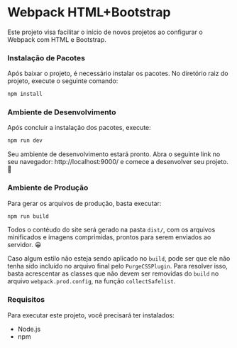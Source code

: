 # Webpack HTML+Bootstrap

Este projeto visa facilitar o início de novos projetos ao configurar o Webpack com HTML e Bootstrap.


### Instalação de Pacotes

Após baixar o projeto, é necessário instalar os pacotes. No diretório raiz do projeto, execute o seguinte comando:

```javascript
npm install
```


### Ambiente de Desenvolvimento

Após concluir a instalação dos pacotes, execute:

```javascript
npm run dev
```

Seu ambiente de desenvolvimento estará pronto. Abra o seguinte link no seu navegador: http://localhost:9000/ e comece a desenvolver seu projeto. 🚀

### Ambiente de Produção

Para gerar os arquivos de produção, basta executar:

```javascript
npm run build
```
Todos o contéudo do site será gerado na pasta `dist/`, com os arquivos minificados e imagens comprimidas, prontos para serem enviados ao servidor. 😀

Caso algum estilo não esteja sendo aplicado no `build`, pode ser que ele não tenha sido incluído no arquivo final pelo `PurgeCSSPlugin`. Para resolver isso, basta acrescentar as classes que não devem ser removidas do `build` no arquivo `webpack.prod.config`, na função `collectSafelist`.

### Requisitos

Para executar este projeto, você precisará ter instalados:

- Node.js
- npm
